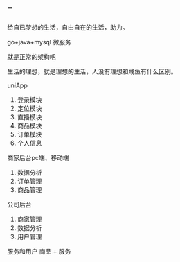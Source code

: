 # -
给自已梦想的生活，自由自在的生活，助力。

go+java+mysql 微服务

就是正常的架构吧

生活的理想，就是理想的生活，人没有理想和咸鱼有什么区别。

uniApp
1. 登录模块
2. 定位模块
3. 直播模块
4. 商品模块
5. 订单模块
6. 个人信息

商家后台pc端、移动端
1. 数据分析
2. 订单管理
3. 商品管理

公司后台
1. 商家管理
2. 数据分析
3. 用户管理

服务和用户
商品 + 服务